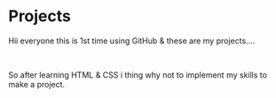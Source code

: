 # Projects
<p>Hii everyone this is 1st time using GitHub &amp; these are my projects....</p>
<br>
<p>So after learning HTML & CSS i thing why not to implement my skills to make a project.</p>
